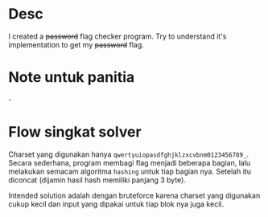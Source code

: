 # Desc

I created a ~~password~~ flag checker program. Try to understand it's implementation to get my ~~password~~ flag.

# Note untuk panitia

\-

# Flow singkat solver

Charset yang digunakan hanya `qwertyuiopasdfghjklzxcvbnm0123456789_`. Secara sederhana, program membagi flag menjadi beberapa bagian, lalu melakukan semacam algoritma `hashing` untuk tiap bagian nya. Setelah itu diconcat (dijamin hasil hash memiliki panjang 3 byte).

Intended solution adalah dengan bruteforce karena charset yang digunakan cukup kecil dan input yang dipakai untuk tiap blok nya juga kecil.
